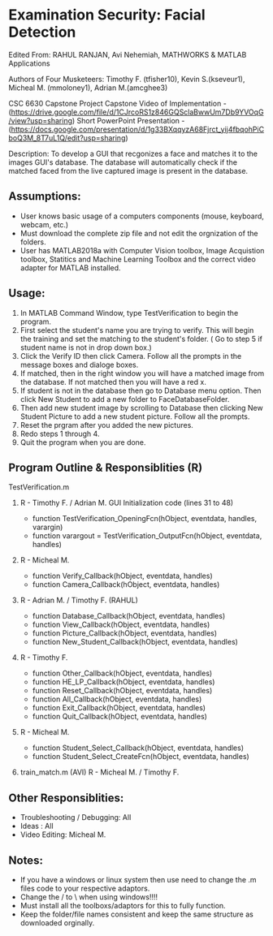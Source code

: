 # Examination Security: Facial Detection

Edited From: RAHUL RANJAN, Avi Nehemiah, MATHWORKS & MATLAB Applications

Authors of Four Musketeers: Timothy F. (tfisher10), Kevin S.(kseveur1), Micheal M.
(mmoloney1), Adrian M.(amcghee3)

CSC 6630 Capstone Project
Capstone Video of Implementation - (https://drive.google.com/file/d/1CJrcoRS1z846GQSclaBwwUm7Db9YVOqG/view?usp=sharing)
Short PowerPoint Presentation - (https://docs.google.com/presentation/d/1g33BXqqyzA68Fjrct_yij4fbqohPiCboQ3M_8T7uL1Q/edit?usp=sharing)


Description: To develop a GUI that recgonizes a face and matches it to the
images GUI's database. The database will automatically check if the
matched faced from the live captured image is present in the database.
 
## Assumptions: 
- User knows basic usage of a computers components (mouse, keyboard,
webcam, etc.)
- Must download the complete zip file and not edit the orgnization of the folders. 
- User has MATLAB2018a with Computer Vision toolbox, Image Acquistion
toolbox,  Statitics and Machine Learning Toolbox and the 
correct video adapter for MATLAB installed. 

## Usage:
1. In MATLAB Command Window, type TestVerification to begin the program. 
2. First select the student's name you are trying to verify. This will begin the training and set the matching to the student's folder. ( Go to step 5 if student name is not in drop down box.)
3. Click the Verify ID then click Camera. Follow all the prompts in the message boxes and dialoge boxes.
4.  If matched, then in the right window you will have a matched image from the database. If not matched then you will have a red x. 
5. If student is not in the database then go to Database menu option. Then click New Student to add a new folder to FaceDatabaseFolder. 
6. Then add new student image by scrolling to Database then clicking New Student Picture to add a new student picture. Follow all the prompts.  
7. Reset the prgram after you added the new pictures. 
8. Redo steps 1 through 4. 
9. Quit the program when you are done.  

## Program Outline & Responsiblities (R)

TestVerification.m
1. R - Timothy F. / Adrian M. GUI Initialization code (lines 31 to 48)
    - function TestVerification_OpeningFcn(hObject, eventdata, handles, varargin)
    - function varargout = TestVerification_OutputFcn(hObject, eventdata, handles)
    
2. R - Micheal M. 
    - function Verify_Callback(hObject, eventdata, handles) 
    - function Camera_Callback(hObject, eventdata, handles)

3. R - Adrian M. / Timothy F. (RAHUL)
    - function Database_Callback(hObject, eventdata, handles)
    - function View_Callback(hObject, eventdata, handles)
    - function Picture_Callback(hObject, eventdata, handles)
    - function New_Student_Callback(hObject, eventdata, handles)

4. R - Timothy F. 
    - function Other_Callback(hObject, eventdata, handles)
    - function HE_LP_Callback(hObject, eventdata, handles)
    - function Reset_Callback(hObject, eventdata, handles)
    - function All_Callback(hObject, eventdata, handles)
    - function Exit_Callback(hObject, eventdata, handles)
    - function Quit_Callback(hObject, eventdata, handles)

5. R - Micheal M. 
    - function Student_Select_Callback(hObject, eventdata, handles)
    - function Student_Select_CreateFcn(hObject, eventdata, handles)


6. train_match.m (AVI)
    R - Micheal M. / Timothy F.
     
## Other Responsiblities:
- Troubleshooting / Debugging: All
- Ideas : All
- Video Editing: Micheal M. 

## Notes: 
- If you have a windows or linux system then use need to change the .m files code
  to your respective adaptors.
- Change the / to \ when using windows!!!!
- Must install all the toolboxs/adaptors for this to fully function. 
- Keep the folder/file names consistent and keep the same structure as downloaded orginally.  

